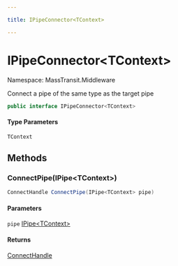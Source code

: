 ```yaml
---

title: IPipeConnector<TContext>

---
```


# IPipeConnector\<TContext\>

Namespace: MassTransit.Middleware

Connect a pipe of the same type as the target pipe

```csharp
public interface IPipeConnector<TContext>
```

#### Type Parameters

`TContext`<br/>

## Methods

### **ConnectPipe(IPipe\<TContext\>)**

```csharp
ConnectHandle ConnectPipe(IPipe<TContext> pipe)
```

#### Parameters

`pipe` [IPipe\<TContext\>](../../masstransit-abstractions/masstransit/ipipe-1)<br/>

#### Returns

[ConnectHandle](../../masstransit-abstractions/masstransit/connecthandle)<br/>
